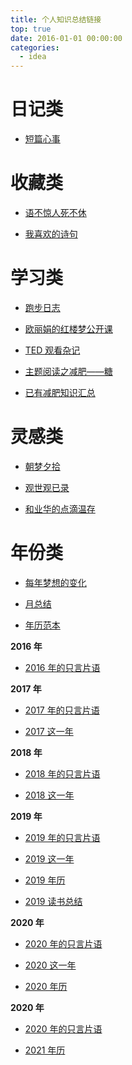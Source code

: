 ```yaml
---
title: 个人知识总结链接
top: true
date: 2016-01-01 00:00:00
categories:
  - idea
---
```


# 日记类

- [短篇心事]()

# 收藏类

- [语不惊人死不休](https://firefly1984982452.github.io/2018/02/28/%E8%AF%AD%E4%B8%8D%E6%83%8A%E4%BA%BA%E6%AD%BB%E4%B8%8D%E4%BC%91/)

- [我喜欢的诗句](https://firefly1984982452.github.io/2018/03/01/%E6%88%91%E5%96%9C%E6%AC%A2%E7%9A%84%E8%AF%97%E5%8F%A5/)

# 学习类

- [跑步日志](https://firefly1984982452.github.io/2019/09/01/%E8%B7%91%E6%AD%A5%E6%97%A5%E5%BF%97/)

- [欧丽娟的红楼梦公开课](https://firefly1984982452.github.io/2020/04/20/%E6%AC%A7%E4%B8%BD%E5%A8%9F%E7%9A%84%E7%BA%A2%E6%A5%BC%E6%A2%A6%E5%85%AC%E5%BC%80%E8%AF%BE/)

- [TED 观看杂记](https://firefly1984982452.github.io/2020/03/14/TED%E8%A7%82%E7%9C%8B%E6%9D%82%E8%AE%B0/)

- [主题阅读之减肥——糖](https://firefly1984982452.github.io/2020/05/31/%E4%B8%BB%E9%A2%98%E9%98%85%E8%AF%BB%E4%B9%8B%E5%87%8F%E8%82%A5%E2%80%94%E2%80%94%E7%B3%96/)

- [已有减肥知识汇总](https://firefly1984982452.github.io/2020/05/16/%E5%B7%B2%E6%9C%89%E5%87%8F%E8%82%A5%E7%9F%A5%E8%AF%86%E6%B1%87%E6%80%BB/)

# 灵感类

- [朝梦夕拾](https://firefly1984982452.github.io/2018/12/27/%E6%9C%9D%E6%A2%A6%E5%A4%95%E6%8B%BE/)

- [观世观已录](https://firefly1984982452.github.io/2020/06/27/%E8%A7%82%E4%B8%96%E8%A7%82%E5%B7%B2%E5%BD%95/)

- [和业华的点滴温存](https://firefly1984982452.github.io/2018/03/09/%E5%92%8C%E4%B8%9A%E5%8D%8E%E7%9A%84%E7%82%B9%E6%BB%B4%E6%B8%A9%E5%AD%98/)

# 年份类

- [每年梦想的变化](https://firefly1984982452.github.io/2019/01/01/%E6%AF%8F%E5%B9%B4%E6%A2%A6%E6%83%B3%E7%9A%84%E5%8F%98%E5%8C%96/)

- [月总结](https://firefly1984982452.github.io/2020/05/31/%E6%9C%88%E6%80%BB%E7%BB%93/)

- [年历范本](https://firefly1984982452.github.io/2020/01/01/%E5%B9%B4%E5%8E%86%E8%8C%83%E6%9C%AC/)

**2016 年**

- [2016 年的只言片语](https://firefly1984982452.github.io/2016/01/01/2016%E5%B9%B4%E7%9A%84%E5%8F%AA%E8%A8%80%E7%89%87%E8%AF%AD/)

**2017 年**

- [2017 年的只言片语](https://firefly1984982452.github.io/2018/03/09/2017%E5%B9%B4%E7%9A%84%E5%8F%AA%E8%A8%80%E7%89%87%E8%AF%AD/)

- [2017 这一年]()

**2018 年**

- [2018 年的只言片语](https://firefly1984982452.github.io/2018/12/31/2018%E5%B9%B4%E7%9A%84%E5%8F%AA%E8%A8%80%E7%89%87%E8%AF%AD/)

- [2018 这一年]()

**2019 年**

- [2019 年的只言片语](https://firefly1984982452.github.io/2019/01/11/2019%E5%B9%B4%E7%9A%84%E5%8F%AA%E8%A8%80%E7%89%87%E8%AF%AD/)

- [2019 这一年](https://firefly1984982452.github.io/2019/12/24/2019%E8%BF%99%E4%B8%80%E5%B9%B4/)

- [2019 年历]()

- [2019 读书总结](https://firefly1984982452.github.io/2020/01/07/2019%E8%AF%BB%E4%B9%A6%E6%80%BB%E7%BB%93/)

**2020 年**

- [2020 年的只言片语](https://firefly1984982452.github.io/2019/01/11/2019%E5%B9%B4%E7%9A%84%E5%8F%AA%E8%A8%80%E7%89%87%E8%AF%AD/)

- [2020 这一年](https://firefly1984982452.github.io/2019/12/24/2019%E8%BF%99%E4%B8%80%E5%B9%B4/)

- [2020 年历](https://firefly1984982452.github.io/2020/01/01/2020%E5%B9%B4%E5%8E%86/)

**2020 年**

- [2020 年的只言片语](https://firefly1984982452.github.io/2021/01/01/2021%E5%B9%B4%E7%9A%84%E5%8F%AA%E8%A8%80%E7%89%87%E8%AF%AD/)

- [2021 年历](https://firefly1984982452.github.io/2020/01/01/2021%E5%B9%B4%E5%8E%86/)
